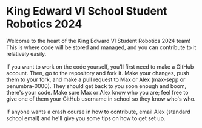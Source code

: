 # King Edward VI School Student Robotics 2024
Welcome to the heart of the King Edward VI Student Robotics 2024 team! This is where code will be stored and managed, and you can contribute to it relatively easily. <br /><br />
If you want to work on the code yourself, you'll first need to make a GitHub account. Then, go to the repository and fork it. Make your changes, push them to your fork, and make a pull request to Max or Alex (max-sepp or penumbra-0000). They should get back to you soon enough and boom, there's your code.
Make sure Max or Alex know who you are; feel free to give one of them your GitHub username in school so they know who's who.<br /><br />
If anyone wants a crash course in how to contribute, email Alex (standard school email) and he'll give you some tips on how to get set up.
